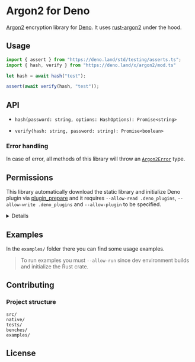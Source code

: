 # Argon2 for Deno

[Argon2](https://github.com/P-H-C/phc-winner-argon2) encryption library for [Deno](https://deno.land).
It uses [rust-argon2](https://github.com/sru-systems/rust-argon2) under the hood.

## Usage
```ts
import { assert } from "https://deno.land/std/testing/asserts.ts";
import { hash, verify } from "https://deno.land/x/argon2/mod.ts"

let hash = await hash("test");

assert(await verify(hash, "test"));
```

## API

- `hash(password: string, options: HashOptions): Promise<string>`

- `verify(hash: string, password: string): Promise<boolean>`

### Error handling

In case of error, all methods of this library will throw an [`Argon2Error`](src/error.ts) type.

## Permissions

This library automatically download the static library and initialize Deno plugin via [plugin_prepare](https://github.com/manyuanrong/deno-plugin-prepare) and it requires `--allow-read .deno_plugins`, `--allow-write .deno_plugins` and `--allow-plugin` to be specified.

<details>

  ```sh
  deno \
    --allow-read .deno_plugins \
    --allow-write .deno_plugins \
    --allow-plugin \
    src/mod.ts
  ```
</details>

## Examples

In the `examples/` folder there you can find some usage examples.

> To run examples you must `--allow-run` since dev environment builds and initialize the Rust crate.

## Contributing

### Project structure
```
src/
native/
tests/
benches/
examples/
```

## License
